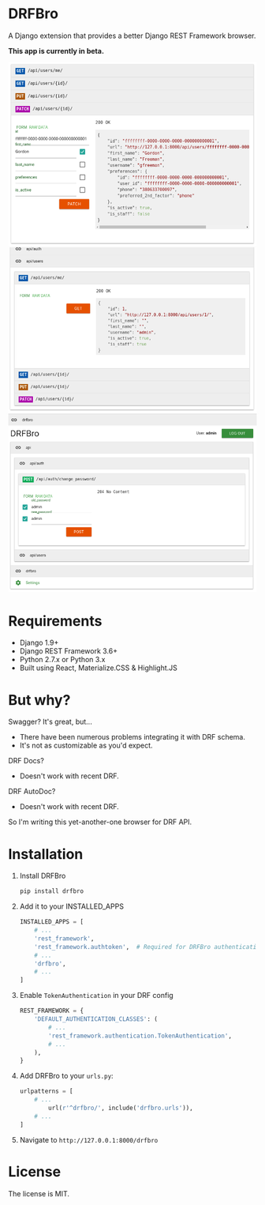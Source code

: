 # DRFBro

A Django extension that provides a better Django REST Framework browser.

**This app is currently in beta.**

![Screenshot 1](images/i1.png)
![Screenshot 2](images/i2.png)
![Screenshot 3](images/i3.png)

# Requirements

- Django 1.9+
- Django REST Framework 3.6+
- Python 2.7.x or Python 3.x
- Built using React, Materialize.CSS & Highlight.JS

# But why?

Swagger? It's great, but...

  - There have been numerous problems integrating it with DRF schema.
  - It's not as customizable as you'd expect.

DRF Docs?

  - Doesn't work with recent DRF.

DRF AutoDoc?

  - Doesn't work with recent DRF.

So I'm writing this yet-another-one browser for DRF API.

# Installation

1. Install DRFBro

    ```sh
    pip install drfbro
    ```

2. Add it to your INSTALLED_APPS

    ```python
    INSTALLED_APPS = [
        # ...
        'rest_framework',
        'rest_framework.authtoken',  # Required for DRFBro authentication
        # ...
        'drfbro',
        # ...
    ]
    ```

3. Enable `TokenAuthentication`  in your DRF config

    ```python
    REST_FRAMEWORK = {
        'DEFAULT_AUTHENTICATION_CLASSES': (
            # ...
            'rest_framework.authentication.TokenAuthentication',
            # ...
        ),
    }
    ```

4. Add DRFBro to your `urls.py`:

    ```python
    urlpatterns = [
        # ...
            url(r'^drfbro/', include('drfbro.urls')),
        # ...
    ]
    ```

5. Navigate to `http://127.0.0.1:8000/drfbro`

# License

The license is MIT.
